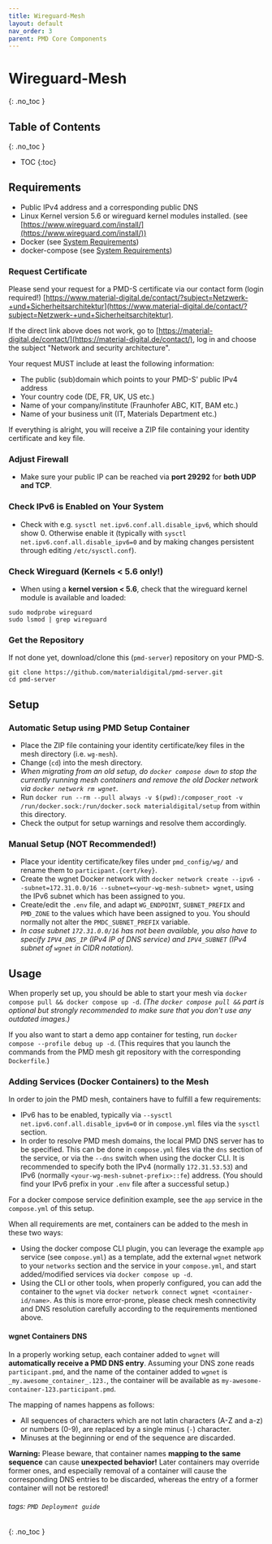 ```yaml
---
title: Wireguard-Mesh
layout: default
nav_order: 3
parent: PMD Core Components
---
```


Wireguard-Mesh
===
{: .no_toc }

## Table of Contents
{: .no_toc }

- TOC
{:toc}



## Requirements
* Public IPv4 address and a corresponding public DNS
* Linux Kernel version 5.6 or wireguard kernel modules installed. (see
  [https://www.wireguard.com/install/](https://www.wireguard.com/install/))
* Docker (see [System Requirements](../index.md/#system-requirements))
* docker-compose (see [System Requirements](../index.md/#system-requirements))

### Request Certificate

Please send your request for a PMD-S certificate via our contact form (login required!) [https://www.material-digital.de/contact/?subject=Netzwerk-+und+Sicherheitsarchitektur](https://www.material-digital.de/contact/?subject=Netzwerk-+und+Sicherheitsarchitektur).

If the direct link above does not work, go to [https://material-digital.de/contact/](https://material-digital.de/contact/), log in and choose the subject "Network and security architecture".

Your request MUST include at least the following information:
  - The public (sub)domain which points to your PMD-S' public IPv4 address
  - Your country code (DE, FR, UK, US etc.)
  - Name of your company/institute (Fraunhofer ABC, KIT, BAM etc.)
  - Name of your business unit (IT, Materials Department etc.)

If everything is alright, you will receive a ZIP file containing your identity certificate and key file.

### Adjust Firewall

* Make sure your public IP can be reached via **port 29292** for **both UDP and TCP**.

### Check IPv6 is Enabled on Your System

* Check with e.g. `sysctl net.ipv6.conf.all.disable_ipv6`, which should show 0.
  Otherwise enable it (typically with `sysctl net.ipv6.conf.all.disable_ipv6=0` and by making changes persistent through editing `/etc/sysctl.conf`).

### Check Wireguard (Kernels < 5.6 only!)

* When using a **kernel version < 5.6**, check that the wireguard kernel module is available and loaded:

```
sudo modprobe wireguard 
sudo lsmod | grep wireguard
```

### Get the Repository

If not done yet, download/clone this (`pmd-server`) repository on your PMD-S.

```
git clone https://github.com/materialdigital/pmd-server.git
cd pmd-server
```

## Setup

### Automatic Setup using PMD Setup Container
- Place the ZIP file containing your identity certificate/key files in the mesh directory (i.e. `wg-mesh`).
- Change (`cd`) into the mesh directory.
- *When migrating from an old setup, do `docker compose down` to stop the currently running mesh containers and remove the old Docker network via `docker network rm wgnet`.*
- Run `docker run --rm --pull always -v $(pwd):/composer_root -v /run/docker.sock:/run/docker.sock materialdigital/setup` from within this directory.
- Check the output for setup warnings and resolve them accordingly.

### Manual Setup (NOT Recommended!)
- Place your identity certificate/key files under `pmd_config/wg/` and rename them to `participant.{cert/key}`.
- Create the wgnet Docker network with `docker network create --ipv6 --subnet=172.31.0.0/16 --subnet=<your-wg-mesh-subnet> wgnet`, using the IPv6 subnet which has been assigned to you.
- Create/edit the `.env` file, and adapt `WG_ENDPOINT`, `SUBNET_PREFIX` and `PMD_ZONE` to the values which have been assigned to you. You should normally not alter the `PMDC_SUBNET_PREFIX` variable.
- *In case subnet `172.31.0.0/16` has not been available, you also have to specify `IPV4_DNS_IP` (IPv4 IP of DNS service) and `IPV4_SUBNET` (IPv4 subnet of `wgnet` in CIDR notation).*

## Usage

When properly set up, you should be able to start your mesh via `docker compose pull && docker compose up -d`.
*(The `docker compose pull &&` part is optional but strongly recommended to make sure that you don't use any outdated images.)*

If you also want to start a demo app container for testing, run `docker compose --profile debug up -d`.
(This requires that you launch the commands from the PMD mesh git repository with the corresponding `Dockerfile`.)

### Adding Services (Docker Containers) to the Mesh

In order to join the PMD mesh, containers have to fulfill a few requirements:
- IPv6 has to be enabled, typically via `--sysctl net.ipv6.conf.all.disable_ipv6=0` or in `compose.yml` files via the `sysctl` section.
- In order to resolve PMD mesh domains, the local PMD DNS server has to be specified. This can be done in `compose.yml` files via the `dns` section of the service, or via the `--dns` switch when using the docker CLI. It is recommended to specify both the IPv4 (normally `172.31.53.53`) and IPv6 (normally `<your-wg-mesh-subnet-prefix>::fe`) address. (You should find your IPv6 prefix in your `.env` file after a successful setup.)

For a docker compose service definition example, see the `app` service in the `compose.yml` of this setup.

When all requirements are met, containers can be added to the mesh in these two ways:
- Using the docker compose CLI plugin, you can leverage the example `app` service (see `compose.yml`) as a template, add the external `wgnet` network to your `networks` section and the service in your `compose.yml`, and start added/modified services via `docker compose up -d`.
- Using the CLI or other tools, when properly configured, you can add the container to the `wgnet` via `docker network connect wgnet <container-id/name>`. As this is more error-prone, please check mesh connectivity and DNS resolution carefully according to the requirements mentioned above.

#### wgnet Containers DNS

In a properly working setup, each container added to `wgnet` will **automatically receive a PMD DNS entry**.
Assuming your DNS zone reads `participant.pmd`, and the name of the container added to `wgnet` is `_my.awesome_container_.123.`, the container will be available as `my-awesome-container-123.participant.pmd`.

The mapping of names happens as follows:
- All sequences of characters which are not latin characters (A-Z and a-z) or numbers (0-9), are replaced by a single minus (`-`) character.
- Minuses at the beginning or end of the sequence are discarded.

**Warning:** Please beware, that container names **mapping to the same sequence** can cause **unexpected behavior!** Later containers may override former ones, and especially removal of a container will cause the corresponding DNS entries to be discarded, whereas the entry of a former container will not be restored!


###### tags: `PMD Deployment guide`
{: .no_toc }
